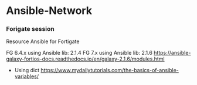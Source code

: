 # Ansible-Network



### Forigate session

Resource Ansible for Fortigate

FG 6.4.x using Ansible lib: 2.1.4
FG 7.x using Ansible lib: 2.1.6
https://ansible-galaxy-fortios-docs.readthedocs.io/en/galaxy-2.1.6/modules.html


- Using dict
https://www.mydailytutorials.com/the-basics-of-ansible-variables/
